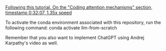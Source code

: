 [Following this tutorial. On the "Coding attention mechanisms" section, timestamp 0:32:07, 1.35x speed](https://sebastianraschka.com/blog/2025/coding-llms-from-the-ground-up-a-complete-course.html)

To activate the conda environment associated with this repository, run the following command:
conda activate llm-from-scratch 

Remember that you also want to implement ChatGPT using Andrej Karpathy's video as well.